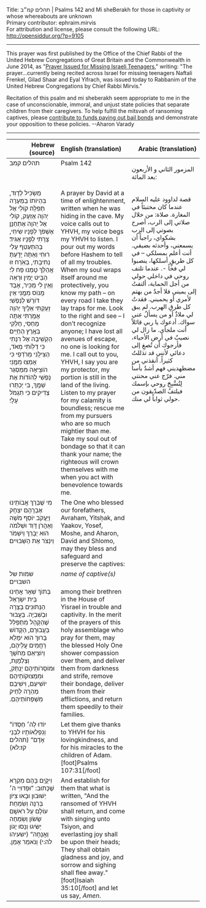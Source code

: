 <html>
<head></head>
<body>
Title: תהלים קמ״ב | Psalms 142 and Mi sheBerakh for those in captivity or whose whereabouts are unknown<br />
Primary contributor: ephraim.mirvis<br />
For attribution and license, please consult the following URL: <a href="http://opensiddur.org/?p=9105">http://opensiddur.org/?p=9105</a>
<p />
<hr />

This prayer was first published by the Office of the Chief Rabbi of the United Hebrew Congregations of Great Britain and the Commonwealth in June 2014, as "<a href="https://chiefrabbi.org/prayer-missing-teenagers/">Prayer Issued for Missing Israeli Teenagers</a>," writing: "The prayer...currently being recited across Israel for missing teenagers Naftali Frenkel, Gilad Shaar and Eyal Yifrach, was issued today to Rabbanim of the United Hebrew Congregations by Chief Rabbi Mirvis."

Recitation of this psalm and mi sheberakh seem appropriate to me in the case of unconscionable, immoral, and unjust state policies that separate children from their caregivers. To help fulfill the mitsvah of ransoming captives, please <a href="https://www.marketwatch.com/story/this-is-what-it-costs-to-free-one-immigrant-from-detention-2018-06-20">contribute to funds paying out bail bonds</a> and demonstrate your opposition to these policies. --Aharon Varady

<hr />

<table style="margin-left: auto;margin-right: auto;" class="draggable">
<thead><tr><th id="x" style="text-align: right;">Hebrew (source)</th><th style="text-align: left;">English (translation)</th><th style="text-align: right;">Arabic (translation)</th></tr></thead>
<tbody>
<tr><td style="vertical-align:top;" width="26%">
<div class="liturgy"><span lang="he">
תהלים קמב
</span></div></td>
  
<td style="vertical-align:top;" width="36%%">
<div class="english">
Psalm 142
</div></td>

<td style="vertical-align:top;" width="36%%">
<div class="arabic"><span lang="ar">

المزمور الثاني و الأربعون بعد المائة:
</span></div></td>
</tr>


<tr><td style="vertical-align:top;" width="26%"><div class="liturgy"><span lang="he">
מַשְׂכִּיל לְדָוִד, 
בִּהְיוֹתוֹ בַמְּעָרָה תְפִלָּה׃ 
קוֹלִי אֶל יְהוָה אֶזְעָק, 
קוֹלִי אֶל יְהוָה אֶתְחַנָּן׃ 
אֶשְׁפֹּךְ לְפָנָיו שִׂיחִי, 
צָרָתִי לְפָנָיו אַגִּיד׃ 
בְּהִתְעַטֵּף עָלַי רוּחִי וְאַתָּה יָדַֽעְתָּ נְתִיבָתִי, 
בְּאֹֽרַח זוּ אֲהַלֵּךְ טָמְנוּ פַח לִי׃ 
הַבֵּיט יָמִין וּרְאֵה וְאֵין לִי מַכִּיר, 
אָבַד מָנוֹס מִמֶּֽנִּי אֵין דּוֹרֵשׁ לְנַפְשִׁי׃ 
זָעַקְתִּי אֵלֶֽיךָ יְהוָה אָמַֽרְתִּי אַתָּה מַחְסִי, 
חֶלְקִי בְּאֶֽרֶץ הַחַיִּֽים׃ 
הַקְשִֽׁיבָה אֶל רִנָּתִי כִּי דַלּֽוֹתִי מְאֹד, 
הַצִּילֵֽנִי מֵרֹדְפַי כִּי אָמְצוּ מִמֶּֽנִּי׃ 
הוֹצִֽיאָה מִמַּסְגֵּר נַפְשִׁי לְהוֹדוֹת אֶת שְׁמֶֽךָ, 
בִּי יַכְתִּֽרוּ צַדִּיקִים 
כִּי תִגְמֹל עָלָי׃
</span></div></td>
 
<td style="vertical-align:top;" width="36%%">
<div class="english">
A prayer by David at a time of enlightenment, 
written when he was hiding in the cave.
My voice calls out to YHVH, 
my voice begs my YHVH to listen. 
I pour out my words before Hashem 
to tell of all my troubles. 
When my soul wraps itself around me protectively, 
you know my path – on every road I take they lay traps for me. 
Look to the right and see – I don’t recognize anyone; 
I have lost all avenues of escape, no one is looking for me. 
I call out to you, YHVH, I say you are my protector, 
my portion is still in the land of the living. 
Listen to my prayer for my calamity is boundless; 
rescue me from my pursuers who are so much mightier than me. 
Take my soul out of bondage so that it can thank your name; 
the righteous will crown themselves with me 
when you act with benevolence towards me.
</div></td>

<td style="vertical-align:top;" width="36%%">
<div class="arabic"><span lang="ar">

قصة لداوود عليه السلام عندما كان مختبئاً في المغارة. صلاة:
من خلال صلاتي إلى الرب، 
أصرخ بصوتي إلى الرب بشكواي، 
راجياً أن يسمعني، وأحدثه بضيقي. 
أنت أعلم بمسلكي – في كل طريقٍ أسلكها، 
ينصبوا لي فخاً -. 
عندما تلتف روحي في داخلي حولي من أجل الحماية، 
ألتفتُ إلى يميني فلا أجدُ من يهتم لأمري أو يحميني. 
فقدتُ كل طرقِ الهرب. 
لم يبق لي ملاذٌ أو من يسألُ عني سواك. 
أدعوك يا ربي قائلاً أنت ملجأي. 
ما زال لي نصيبٌ في أرض الأحياء، 
فأرجوك أن تُصغِ إلى دعائي لأنني قد تذللتُ كثيراً. 
أنقذني من مضطهديني فهم أشدُ بأساً مني. 
فرّج عني محنتي لِتُسَّبِحَ روحي بإسمك فيلتفُ الصدّيقون من حولي ثواباً لي منك.
</span></div></td>
</tr>


<tr><td style="vertical-align:top;" width="26%"><div class="liturgy"><span lang="he">
מִי שֶׁבֵּרַךְ אֲבוֹתֵינוּ 
אַבְרָהָם יִצְחָק וְיַעֲקֹב 
יוֹסֵף מֹשֶׁה וְאַהֲרֹן 
דָּוִד וּשְׁלֹמֹה 
הוּא יְבָרֵךְ וְיִשְׁמֹר וְיִנְצֹר אֶת הַשְּׁבוּיִים׃
</span></div></td>
 
<td style="vertical-align:top;" width="36%%">
<div class="english">
The One who blessed our forefathers, 
Avraham, Yitsḥak, and Yaakov, 
Yosef, Moshe, and Aharon, 
David and Shlomo, 
may they bless and safeguard and preserve the captives: 
</div></td>

<td style="vertical-align:top;" width="36%%">
<div class="arabic"><span lang="ar">

</span></div></td>
</tr>


<tr><td style="vertical-align:top;" width="26%"><div class="liturgy"><span lang="he">
שמות של השבויים
</span></div></td>
 
<td style="vertical-align:top;" width="36%%">
<div class="english">
<em>name of captive(s)</em>
</div></td>

<td style="vertical-align:top;" width="36%%">
<div class="arabic"><span lang="ar">

</span></div></td>
</tr>


<tr><td style="vertical-align:top;" width="26%"><div class="liturgy"><span lang="he">
בְּתוֺךְ שְׁאָר אֲחֵינוּ בֵּית יִשְׂרָאֵל הַנְּתוּנִים בְּצָרָה וּבְשִׁבְיָה. 
בַּעֲבוּר שֶׁהַקָּהָל מִתְפַּלֵּל בַּעֲבוּרָם, 
הַקָּדוֹשׁ בָּרוּךְ הוּא יִמָּלֵא רַחֲמִים עֲלֵיהֶם, 
וְיוֹצִיאֵם מֵחֹשֶׁךְ וְצַלְמָוֶת, 
וּמוֹסְרוֹתֵיהֶם יְנַתֵּק, 
וּמִמְּצוּקוֹתֵיהֶם יוֹשִׁיעֵם, 
וִישִׁיבֵם מְהֵרָה לְחֵיק מִשְׁפְּחוֹתֵיהֶם.‏
</span></div></td>
 
<td style="vertical-align:top;" width="36%%">
<div class="english">
among their brethren in the House of Yisrael in trouble and captivity. 
In the merit of the prayers of this holy assemblage who pray for them, 
may the blessed Holy One shower compassion over them, 
and deliver them from darkness and strife, 
remove their bondage, 
deliver them from their afflictions, 
and return them speedily to their families.
</div></td>

<td style="vertical-align:top;" width="36%%">
<div class="arabic"><span lang="ar">

</span></div></td>
</tr>


<tr><td style="vertical-align:top;" width="26%"><div class="liturgy"><span lang="he">
”יוֹדוּ לַה׳ חַסְדּוֹ 
</span>וְנִפְלְאוֹתָיו לִבְנֵי אָדָם“ <span class="citation">(תהלים קז:לא)‏</span>
</span></div></td>
 
<td style="vertical-align:top;" width="36%%">
<div class="english">
Let them give thanks to YHVH for his lovingkindness, 
and for his miracles to the children of Adam.[foot]Psalms 107:31[/foot]
</div></td>

<td style="vertical-align:top;" width="36%%">
<div class="arabic"><span lang="ar">

</span></div></td>
</tr>



<tr><td style="vertical-align:top;" width="26%"><div class="liturgy"><span lang="he">
וִיקֻיַּם בָּהֶם מִקְרָא שֶׁכָּתוּב: 
”וּפְדוּיֵי ה׳ יְשׁוּבוּן 
וּבָאוּ צִיּוֹן בְּרִנָּה 
וְשִׂמְחַת עוֹלָם עַל רֹאשָׁם שָׂשׂוֹן 
וְשִׂמְחָה יַשִּׂיגוּ 
וְנָסוּ יָגוֹן וַאֲנָחָה“ <span class="citation">(ישעיהו לה:י)‏</span>
וְנֹאמַר אָמֵן.‏
</span></div></td>
 
<td style="vertical-align:top;" width="36%%">
<div class="english">
And establish for them that what is written, 
"And the ransomed of YHVH shall return, 
and come with singing unto Tsiyon, 
and everlasting joy shall be upon their heads; 
They shall obtain gladness and joy, 
and sorrow and sighing shall flee away."[foot]Isaiah 35:10[/foot]
and let us say, <em>Amen</em>.
</td>
 
 <td style="vertical-align:top;" width="36%%">
<div class="arabic"><span lang="ar">

</span></div></td>
 </tr>
</tbody></table>
</body>
</html>